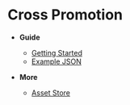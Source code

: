 # Cross Promotion

- **Guide**

  - [Getting Started](getting-started.md)
  - [Example JSON](example_json.md)

- **More**
  - [Asset Store](http://u3d.as/1h5R)
